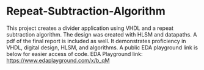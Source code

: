 # Repeat-Subtraction-Algorithm
This project creates a divider application using VHDL and a repeat subtraction algorithm. The design was created with HLSM and datapaths. A pdf of the final report is included as well. It demonstrates proficiency in VHDL, digital design, HLSM, and algorithms. A public EDA playground link is below for easier access of code.
EDA Playground link: https://www.edaplayground.com/x/b_qM
